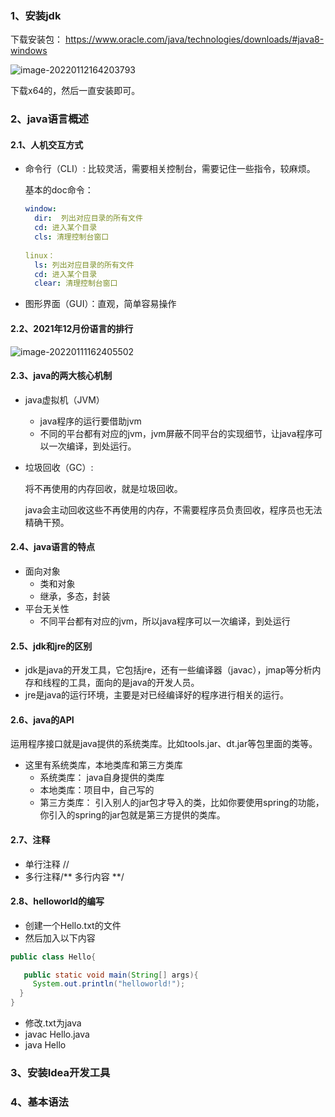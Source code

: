 ### 1、安装jdk

下载安装包： https://www.oracle.com/java/technologies/downloads/#java8-windows

![image-20220112164203793](D:\jeffchan\oddworld-learn-note\java基础\java基础课件.assets\image-20220112164203793.png)

下载x64的，然后一直安装即可。



### 2、java语言概述

#### 2.1、人机交互方式

- 命令行（CLI）:  比较灵活，需要相关控制台，需要记住一些指令，较麻烦。

  基本的doc命令：

  ```yaml
  window:
    dir:  列出对应目录的所有文件
    cd: 进入某个目录
    cls: 清理控制台窗口
    
  linux：
    ls: 列出对应目录的所有文件
    cd: 进入某个目录
    clear: 清理控制台窗口
  ```

  

- 图形界面（GUI）：直观，简单容易操作



#### 2.2、2021年12月份语言的排行

![image-20220111162405502](D:\jeffchan\oddworld-learn-note\java基础\java基础课件.assets\image-20220111162405502.png)



#### 2.3、java的两大核心机制

- java虚拟机（JVM）

  - java程序的运行要借助jvm
  - 不同的平台都有对应的jvm，jvm屏蔽不同平台的实现细节，让java程序可以一次编译，到处运行。

- 垃圾回收（GC）: 

  将不再使用的内存回收，就是垃圾回收。

  java会主动回收这些不再使用的内存，不需要程序员负责回收，程序员也无法精确干预。



#### 2.4、java语言的特点

- 面向对象
  - 类和对象
  - 继承，多态，封装
- 平台无关性
  - 不同平台都有对应的jvm，所以java程序可以一次编译，到处运行



#### 2.5、jdk和jre的区别

- jdk是java的开发工具，它包括jre，还有一些编译器（javac），jmap等分析内存和线程的工具，面向的是java的开发人员。
- jre是java的运行环境，主要是对已经编译好的程序进行相关的运行。



#### 2.6、java的API

​	运用程序接口就是java提供的系统类库。比如tools.jar、dt.jar等包里面的类等。

- 这里有系统类库，本地类库和第三方类库
  - 系统类库： java自身提供的类库
  - 本地类库：项目中，自己写的
  - 第三方类库： 引入别人的jar包才导入的类，比如你要使用spring的功能，你引入的spring的jar包就是第三方提供的类库。

#### 2.7、注释

- 单行注释 //
- 多行注释/**   多行内容  **/



#### 2.8、helloworld的编写

- 创建一个Hello.txt的文件
- 然后加入以下内容

```java
public class Hello{

   public static void main(String[] args){
     System.out.println("helloworld!");
  }
}
```

- 修改.txt为java
- javac Hello.java
- java Hello



### 3、安装Idea开发工具



### 4、基本语法